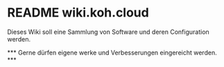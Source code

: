 # README wiki.koh.cloud

Dieses Wiki soll eine Sammlung von Software und deren Configuration werden.

*** Gerne dürfen eigene werke und Verbesserungen eingereicht werden. ***